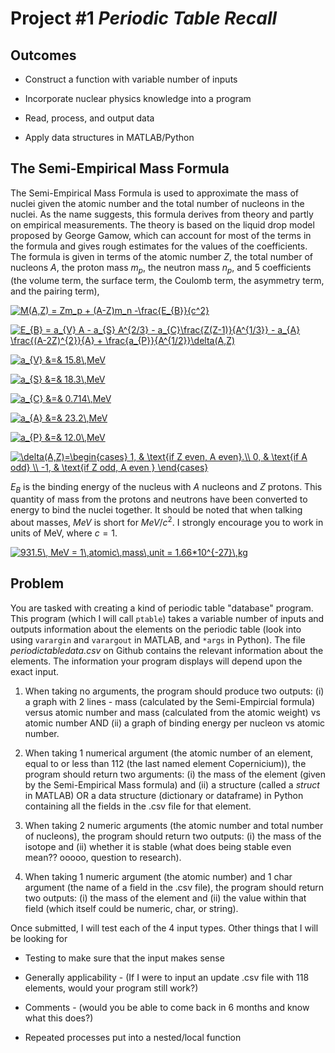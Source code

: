  Project \#1 *Periodic Table Recall* 
===================================


Outcomes 
--------

-   Construct a function with variable number of inputs

-   Incorporate nuclear physics knowledge into a program

-   Read, process, and output data

-   Apply data structures in MATLAB/Python

The Semi-Empirical Mass Formula 
-------------------------------

The Semi-Empirical Mass Formula is used to approximate the mass of
nuclei given the atomic number and the total number of nucleons in the
nuclei. As the name suggests, this formula derives from theory and
partly on empirical measurements. The theory is based on the liquid drop
model proposed by George Gamow, which can account for most of the terms
in the formula and gives rough estimates for the values of the
coefficients. The formula is given in terms of the atomic number $Z$,
the total number of nucleons $A$, the proton mass $m_p$, the neutron
mass $n_p$, and 5 coefficients (the volume term, the surface term, the
Coulomb term, the asymmetry term, and the pairing term),

<a href="https://www.codecogs.com/eqnedit.php?latex=M(A,Z)&space;=&space;Zm_p&space;&plus;&space;(A-Z)m_n&space;-\frac{E_{B}}{c^2}" target="_blank"><img src="https://latex.codecogs.com/gif.latex?M(A,Z)&space;=&space;Zm_p&space;&plus;&space;(A-Z)m_n&space;-\frac{E_{B}}{c^2}" title="M(A,Z) = Zm_p + (A-Z)m_n -\frac{E_{B}}{c^2}" /></a>

<a href="https://www.codecogs.com/eqnedit.php?latex=E_{B}&space;=&space;a_{V}&space;A&space;-&space;a_{S}&space;A^{2/3}&space;-&space;a_{C}\frac{Z(Z-1)}{A^{1/3}}&space;-&space;a_{A}&space;\frac{(A-2Z)^{2}}{A}&space;&plus;&space;\frac{a_{P}}{A^{1/2}}\delta(A,Z)" target="_blank"><img src="https://latex.codecogs.com/gif.latex?E_{B}&space;=&space;a_{V}&space;A&space;-&space;a_{S}&space;A^{2/3}&space;-&space;a_{C}\frac{Z(Z-1)}{A^{1/3}}&space;-&space;a_{A}&space;\frac{(A-2Z)^{2}}{A}&space;&plus;&space;\frac{a_{P}}{A^{1/2}}\delta(A,Z)" title="E_{B} = a_{V} A - a_{S} A^{2/3} - a_{C}\frac{Z(Z-1)}{A^{1/3}} - a_{A} \frac{(A-2Z)^{2}}{A} + \frac{a_{P}}{A^{1/2}}\delta(A,Z)" /></a>

<a href="https://www.codecogs.com/eqnedit.php?latex=a_{V}&space;&=&&space;15.8\,MeV" target="_blank"><img src="https://latex.codecogs.com/gif.latex?a_{V}&space;&=&&space;15.8\,MeV" title="a_{V} &=& 15.8\,MeV" /></a>

<a href="https://www.codecogs.com/eqnedit.php?latex=a_{S}&space;&=&&space;18.3\,MeV" target="_blank"><img src="https://latex.codecogs.com/gif.latex?a_{S}&space;&=&&space;18.3\,MeV" title="a_{S} &=& 18.3\,MeV" /></a>

<a href="https://www.codecogs.com/eqnedit.php?latex=a_{C}&space;&=&&space;0.714\,MeV" target="_blank"><img src="https://latex.codecogs.com/gif.latex?a_{C}&space;&=&&space;0.714\,MeV" title="a_{C} &=& 0.714\,MeV" /></a>

<a href="https://www.codecogs.com/eqnedit.php?latex=a_{A}&space;&=&&space;23.2\,MeV" target="_blank"><img src="https://latex.codecogs.com/gif.latex?a_{A}&space;&=&&space;23.2\,MeV" title="a_{A} &=& 23.2\,MeV" /></a>

<a href="https://www.codecogs.com/eqnedit.php?latex=a_{P}&space;&=&&space;12.0\,MeV" target="_blank"><img src="https://latex.codecogs.com/gif.latex?a_{P}&space;&=&&space;12.0\,MeV" title="a_{P} &=& 12.0\,MeV" /></a>

<a href="https://www.codecogs.com/eqnedit.php?latex=\delta(A,Z)=\begin{cases}&space;1,&space;&&space;\text{if&space;Z&space;even,&space;A&space;even}.\\&space;0,&space;&&space;\text{if&space;A&space;odd}&space;\\&space;-1,&space;&&space;\text{if&space;Z&space;odd,&space;A&space;even&space;}&space;\end{cases}" target="_blank"><img src="https://latex.codecogs.com/gif.latex?\delta(A,Z)=\begin{cases}&space;1,&space;&&space;\text{if&space;Z&space;even,&space;A&space;even}.\\&space;0,&space;&&space;\text{if&space;A&space;odd}&space;\\&space;-1,&space;&&space;\text{if&space;Z&space;odd,&space;A&space;even&space;}&space;\end{cases}" title="\delta(A,Z)=\begin{cases} 1, & \text{if Z even, A even}.\\ 0, & \text{if A odd} \\ -1, & \text{if Z odd, A even } \end{cases}" /></a>
 
 $E_{B}$ is the
binding energy of the nucleus with $A$ nucleons and $Z$ protons. This
quantity of mass from the protons and neutrons have been converted to
energy to bind the nuclei together. It should be noted that when talking
about masses, $MeV$ is short for $MeV/c^2$. I strongly encourage you to
work in units of MeV, where $c=1$. 

<a href="https://www.codecogs.com/eqnedit.php?latex=931.5\,&space;MeV&space;=&space;1\,atomic\,mass\,unit&space;=&space;1.66*10^{-27}\,kg" target="_blank"><img src="https://latex.codecogs.com/gif.latex?931.5\,&space;MeV&space;=&space;1\,atomic\,mass\,unit&space;=&space;1.66*10^{-27}\,kg" title="931.5\, MeV = 1\,atomic\,mass\,unit = 1.66*10^{-27}\,kg" /></a>

Problem 
-------

You are tasked with creating a kind of periodic table "database"
program. This program (which I will call `ptable`) takes a variable
number of inputs and outputs information about the elements on the
periodic table (look into using `varargin` and `varargout` in MATLAB,
and `*args` in Python). The file *periodictabledata.csv* on Github
contains the relevant information about the elements. The information
your program displays will depend upon the exact input.

1.  When taking no arguments, the program should produce two
    outputs: (i) a graph with 2 lines - mass (calculated by the
    Semi-Empircial formula) versus atomic number and mass (calculated
    from the atomic weight) vs atomic number AND (ii) a graph of binding
    energy per nucleon vs atomic number.

2.  When taking 1 numerical argument (the atomic number of an element,
    equal to or less than 112 (the last named element Copernicium)), the
    program should return two arguments: (i) the mass of the element
    (given by the Semi-Empirical Mass formula) and (ii) a structure
    (called a *struct* in MATLAB) OR a data structure (dictionary or
    dataframe) in Python containing all the fields in the .csv file for
    that element.

3.  When taking 2 numeric arguments (the atomic number and total number
    of nucleons), the program should return two outputs: (i) the mass of
    the isotope and (ii) whether it is stable (what does being stable
    even mean?? ooooo, question to research).

4.  When taking 1 numeric argument (the atomic number) and 1 char
    argument (the name of a field in the .csv file), the program should
    return two outputs: (i) the mass of the element and (ii) the value
    within that field (which itself could be numeric, char, or string).

Once submitted, I will test each of the 4 input types. Other things that
I will be looking for

-   Testing to make sure that the input makes sense

-   Generally applicability - (If I were to input an update .csv file
    with 118 elements, would your program still work?)

-   Comments - (would you be able to come back in 6 months and know what
    this does?)

-   Repeated processes put into a nested/local function
